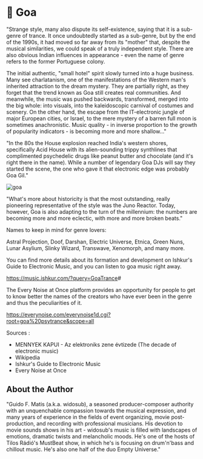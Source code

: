 # 🎵 Goa

"Strange style, many also dispute its self-existence, saying that it is a
sub-genre of trance. It once undoubtedly started as a sub-genre, but by the end
of the 1990s, it had moved so far away from its "mother" that, despite the
musical similarities, we could speak of a truly independent style. There are
also obvious Indian influences in appearance - even the name of genre refers to
the former Portuguese colony.

The initial authentic, "small hotel" spirit slowly turned into a huge business.
Many see charlatanism, one of the manifestations of the Western man's inherited
attraction to the dream mystery. They are partially right, as they forget that
the trend known as Goa still creates real communities. And meanwhile, the music
was pushed backwards, transformed, merged into the big whole: into visuals, into
the kaleidoscopic carnival of costumes and scenery. On the other hand, the
escape from the IT-electronic jungle of major European cities, or Israel, to the
mere mystery of a barren full moon is sometimes anachronistic. Music quality -
in inverse proportion to the growth of popularity indicators - is becoming more
and more shallow…"

"In the 80s the House explosion reached India's western shores, specifically
Acid House with its alien-sounding trippy synthlines that complimented
psychedelic drugs like peanut butter and chocolate (and it's right there in the
name). While a number of legendary Goa DJs will say they started the scene, the
one who gave it that electronic edge was probably Goa Gil."

![goa](_static/images/goa/goa.jpg)

"What's more about historicity is that the most outstanding, really pioneering
representative of the style was the Juno Reactor. Today, however, Goa is also
adapting to the turn of the millennium: the numbers are becoming more and more
eclectic, with more and more broken beats."

Names to keep in mind for genre lovers:

Astral Projection, Doof, Darshan, Electric Universe, Etnica, Green Nuns, Lunar
Asylium, Slinky Wizard, Transwave, Xenomorph, and many more.

You can find more details about its formation and development on Ishkur's Guide
to Electronic Music, and you can listen to goa music right away.

<https://music.ishkur.com/?query=GoaTrance>#

The Every Noise at Once platform provides an opportunity for people to get to
know better the names of the creators who have ever been in the genre and thus
the peculiarities of it.

<https://everynoise.com/everynoise1d.cgi?root=goa%20psytrance&scope=all>

Sources :

- MENNYEK KAPUI - Az elektroniks zene évtizede (The decade of electronic music)
- Wikipedia
- Ishkur's Guide to Electronic Music
- Every Noise at Once

## About the Author

"Guido F. Matis (a.k.a. widosub), a seasoned producer-composer authority with an
unquenchable compassion towards the musical expression, and many years of
experience in the fields of event organizing, movie post-production, and
recording with professional musicians. His devotion to movie sounds shows in his
art - widosub's music is filled with landscapes of emotions, dramatic twists and
melancholic moods. He's one of the hosts of Tilos Rádió's MustBeat show, in
which he's is focusing on drum'n'bass and chillout music. He's also one half of
the duo Empty Universe."
